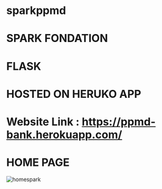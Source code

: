 # sparkppmd
# SPARK FONDATION
# FLASK
# HOSTED ON HERUKO APP
# Website Link : https://ppmd-bank.herokuapp.com/
   # HOME PAGE
   ![homespark](https://user-images.githubusercontent.com/78955893/111895387-3eb84f00-8a38-11eb-8324-d85da24af4ae.PNG)
